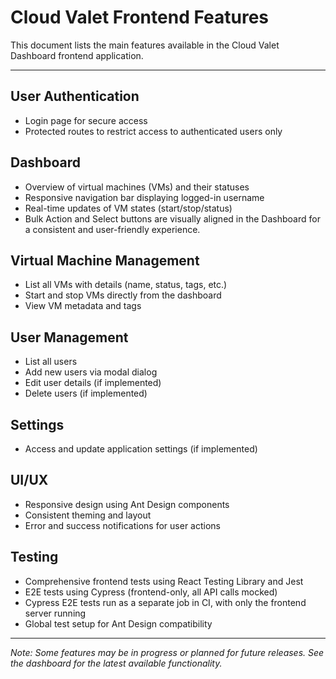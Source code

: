 # Cloud Valet Frontend Features

This document lists the main features available in the Cloud Valet Dashboard frontend application.

---

## User Authentication
- Login page for secure access
- Protected routes to restrict access to authenticated users only

## Dashboard
- Overview of virtual machines (VMs) and their statuses
- Responsive navigation bar displaying logged-in username
- Real-time updates of VM states (start/stop/status)
- Bulk Action and Select buttons are visually aligned in the Dashboard for a consistent and user-friendly experience.

## Virtual Machine Management
- List all VMs with details (name, status, tags, etc.)
- Start and stop VMs directly from the dashboard
- View VM metadata and tags

## User Management
- List all users
- Add new users via modal dialog
- Edit user details (if implemented)
- Delete users (if implemented)

## Settings
- Access and update application settings (if implemented)

## UI/UX
- Responsive design using Ant Design components
- Consistent theming and layout
- Error and success notifications for user actions

## Testing
- Comprehensive frontend tests using React Testing Library and Jest
- E2E tests using Cypress (frontend-only, all API calls mocked)
- Cypress E2E tests run as a separate job in CI, with only the frontend server running
- Global test setup for Ant Design compatibility

---

*Note: Some features may be in progress or planned for future releases. See the dashboard for the latest available functionality.*
